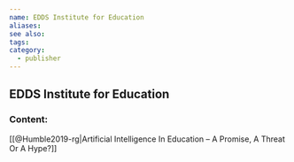```yaml
---
name: EDDS Institute for Education
aliases:
see also:
tags:
category:
  - publisher
---
```


## EDDS Institute for Education

### Content:
[[@Humble2019-rg|Artificial Intelligence In Education – A Promise, A Threat Or A Hype?]]
